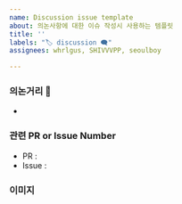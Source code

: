 ```yaml
---
name: Discussion issue template
about: 의논사항에 대한 이슈 작성시 사용하는 템플릿
title: ''
labels: "🏷️ discussion 🗨️"
assignees: whrlgus, SHIVVVPP, seoulboy

---
```


### 의논거리 🤔 
- 

### 관련 PR or Issue Number

- PR :  
- Issue :

### 이미지
